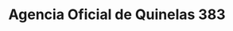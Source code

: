 ---
title: "Agencia Oficial de Quinelas 383"
url: /gobernador-roca/agencia-oficial-de-quinelas-383/
shop: lotería
---